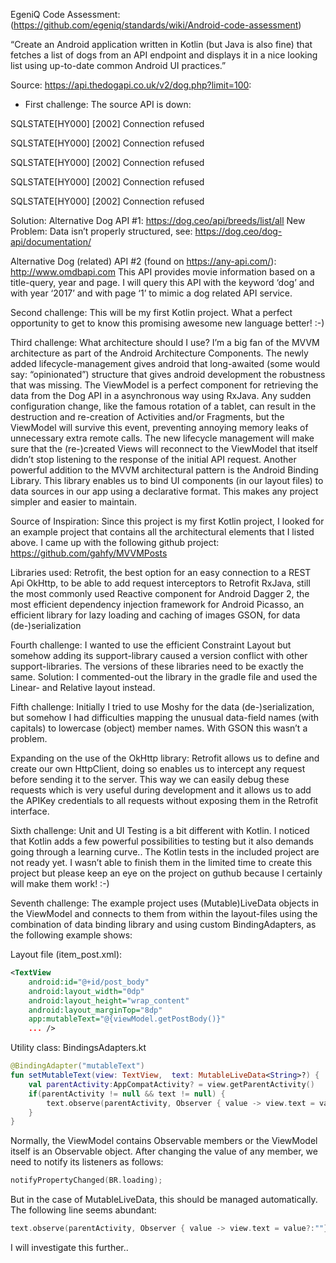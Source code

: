EgeniQ Code Assessment:
(https://github.com/egeniq/standards/wiki/Android-code-assessment)

“Create an Android application written in Kotlin (but Java is also fine) that fetches a list of dogs from an API endpoint and displays it in a nice looking list using up-to-date common Android UI practices.”

Source:
https://api.thedogapi.co.uk/v2/dog.php?limit=100:

- First challenge: The source API is down:

<p>SQLSTATE[HY000] [2002] Connection refused</p><p>SQLSTATE[HY000] [2002] Connection refused</p><p>SQLSTATE[HY000] [2002] Connection refused</p><p>SQLSTATE[HY000] [2002] Connection refused</p><p>SQLSTATE[HY000] [2002] Connection refused</p>

Solution:
Alternative Dog API #1:
https://dog.ceo/api/breeds/list/all
New Problem: Data isn’t properly structured, see: https://dog.ceo/dog-api/documentation/

Alternative Dog (related) API #2 (found on https://any-api.com/):
http://www.omdbapi.com
This API provides movie information based on a title-query, year and page. I will query this API with the keyword ‘dog’ and with year ‘2017’ and with page ‘1’ to mimic a dog related API service.

Second challenge: This will be my first Kotlin project. 
What a perfect opportunity to get to know this promising awesome new language better! :-) 

Third challenge: What architecture should I use?
I’m a big fan of the MVVM architecture as part of the Android Architecture Components.
The newly added lifecycle-management gives android that long-awaited (some would say: “opinionated”) structure that gives android development the robustness that was missing.
The ViewModel is a perfect component for retrieving the data from the Dog API in a asynchronous way using RxJava. Any sudden configuration change, like the famous rotation of a tablet, can result in the destruction and re-creation of Activities and/or Fragments, but the ViewModel will survive this event, preventing annoying memory leaks of unnecessary extra remote calls. The new lifecycle management will make sure that the (re-)created Views will reconnect to the ViewModel that itself didn’t stop listening to the response of the initial API request. 
Another powerful addition to the MVVM architectural pattern is the Android Binding Library. This library enables us to bind UI components (in our layout files) to data sources in our app using a declarative format. This makes any project simpler and easier to maintain.

Source of Inspiration:
Since this project is my first Kotlin project, I looked for an example project that contains all the architectural elements that I listed above. I came up with the following github project:
https://github.com/gahfy/MVVMPosts

Libraries used:
Retrofit, the best option for an easy connection to a REST Api
OkHttp, to be able to add request interceptors to Retrofit
RxJava, still the most commonly used Reactive component for Android
Dagger 2, the most efficient dependency injection framework for Android
Picasso, an efficient library for lazy loading and caching of images
GSON, for data (de-)serialization

Fourth challenge:
I wanted to use the efficient Constraint Layout but somehow adding its support-library caused a version conflict with other support-libraries. The versions of these libraries need to be exactly the same. Solution: I commented-out the library in the gradle file and used the Linear- and Relative layout instead.

Fifth challenge:
Initially I tried to use Moshy for the data (de-)serialization, but somehow I had difficulties mapping the unusual data-field names (with capitals) to lowercase (object) member names. With GSON this wasn’t a problem.

Expanding on the use of the OkHttp library:
Retrofit allows us to define and create our own HttpClient, doing so enables us to intercept any request before sending it to the server. This way we can easily debug these requests which is very useful during development and it allows us to add the APIKey credentials to all requests without exposing them in the Retrofit interface.

Sixth challenge:
Unit and UI Testing is a bit different with Kotlin. I noticed that Kotlin adds a few powerful possibilities to testing but it also demands going through a learning curve..
The Kotlin tests in the included project are not ready yet. I wasn’t able to finish them in the limited time to create this project but please keep an eye on the project on guthub because I certainly will make them work! :-)

Seventh challenge:
The example project uses (Mutable)LiveData objects in the ViewModel and connects to them from within the layout-files using the combination of data binding library and using custom BindingAdapters, as the following example shows:

Layout file (item_post.xml):
```xml
<TextView
    android:id="@+id/post_body"
    android:layout_width="0dp"
    android:layout_height="wrap_content"
    android:layout_marginTop="8dp"
    app:mutableText="@{viewModel.getPostBody()}"
	... />
```

Utility class: BindingsAdapters.kt
```kotlin
@BindingAdapter("mutableText")
fun setMutableText(view: TextView,  text: MutableLiveData<String>?) {
    val parentActivity:AppCompatActivity? = view.getParentActivity()
    if(parentActivity != null && text != null) {
        text.observe(parentActivity, Observer { value -> view.text = value?:""})
    }
}
```

Normally, the ViewModel contains Observable members or the ViewModel itself is an Observable object. After changing the value of any member, we need to notify its listeners as follows:

```kotlin
notifyPropertyChanged(BR.loading);
```

But in the case of MutableLiveData, this should be managed automatically. The following line seems abundant:

```kotlin
text.observe(parentActivity, Observer { value -> view.text = value?:""})
```
I will investigate this further..
